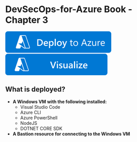 
# DevSecOps-for-Azure Book - Chapter 3

[![Deploy To Azure](https://raw.githubusercontent.com/Azure/azure-quickstart-templates/master/1-CONTRIBUTION-GUIDE/images/deploytoazure.svg?sanitize=true)](https://portal.azure.com/#create/Microsoft.Template/uri/https%3A%2F%2Fraw.githubusercontent.com%2FPacktPublishing%2FDevSecOps-for-Azure%2Fmain%2Fchapter-3%2Ftemplate%2Fdevsecops-lab-vm.json)
[![Visualize](https://raw.githubusercontent.com/Azure/azure-quickstart-templates/master/1-CONTRIBUTION-GUIDE/images/visualizebutton.svg?sanitize=true)](http://armviz.io/#/?load=https%3A%2F%2Fraw.githubusercontent.com%2Fdavidokeyode%2FDevSecOps-for-Azure%2Fmain%2Fchapter-3%2Ftemplate%2Fdevsecops-lab-vm.json)


## What is deployed?
* **A Windows VM with the following installed:**
  * Visual Studio Code
  * Azure CLI
  * Azure PowerShell
  * NodeJS
  * DOTNET CORE SDK
* **A Bastion resource for connecting to the Windows VM**
